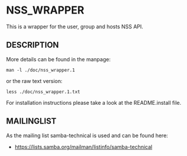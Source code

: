 NSS_WRAPPER
===========

This is a wrapper for the user, group and hosts NSS API.

DESCRIPTION
-----------

More details can be found in the manpage:

    man -l ./doc/nss_wrapper.1

or the raw text version:

    less ./doc/nss_wrapper.1.txt

For installation instructions please take a look at the README.install file.

MAILINGLIST
-----------

As the mailing list samba-technical is used and can be found here:

* https://lists.samba.org/mailman/listinfo/samba-technical
